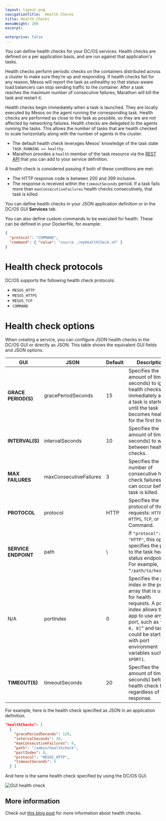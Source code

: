 ```yaml
---
layout: layout.pug
navigationTitle:  Health Checks
title: Health Checks
menuWeight: 200
excerpt:

enterprise: false
---
```


<!-- This source repo for this topic is https://github.com/dcos/dcos-docs -->


You can define health checks for your DC/OS services. Health checks are defined on a per application basis, and are run against that application's tasks.

Health checks perform periodic checks on the containers distributed across a cluster to make sure they’re up and responding. If health checks fail for any reason, Mesos will report the task as unhealthy so that status-aware load balancers can stop sending traffic to the container. After a task reaches the maximum number of consecutive failures, Marathon will kill the task and restart it.

Health checks begin immediately when a task is launched. They are locally executed by Mesos on the agent running the corresponding task. Health checks are performed as close to the task as possible, so they are are not affected by networking failures. Health checks are delegated to the agents running the tasks. This allows the number of tasks that are health checked to scale horizontally along with the number of agents in the cluster.

- The default health check leverages Mesos' knowledge of the task state `TASK_RUNNING => healthy`.
- Marathon provides a `health` member of the task resource via the [REST API](/1.10/deploying-services/marathon-api/) that you can add to your service definition.

A health check is considered passing if both of these conditions are met:

- The HTTP response code is between 200 and 399 inclusive.
- The response is received within the `timeoutSeconds` period. If a task fails more than `maxConsecutiveFailures` health checks consecutively, that task is killed.

You can define health checks in your JSON application definition or in the DC/OS GUI **Services** tab.

You can also define custom commands to be executed for health. These can be defined in your Dockerfile, for example:

```json
{
  "protocol": "COMMAND",
  "command": { "value": "source ./myHealthCheck.sh" }
}
```

# Health check protocols

DC/OS supports the following health check protocols:

- `MESOS_HTTP`
- `MESOS_HTTPS`
- `MESOS_TCP`
- `COMMAND`

# Health check options

When creating a service, you can configure JSON health checks in the DC/OS GUI or directly as JSON. This table shows the equivalent GUI fields and JSON options.

| GUI | JSON | Default | Description |
|----------------------|--------------------------|---------|---------------------------------------------------------------------------------------------------------------------------------------------------------------------------------------------------------------------------------------------|
| **GRACE PERIOD(S)** | gracePeriodSeconds | 15 | Specifies the amount of time (in seconds) to ignore health checks immediately after a task is started; or until the task becomes healthy for the first time. |
| **INTERVAL(S)** | intervalSeconds | 10 | Specifies the amount of time (in seconds) to wait between health checks. |
| **MAX FAILURES** | maxConsecutiveFailures | 3 | Specifies the number of consecutive health check failures that can occur before a task is killed. |
| **PROTOCOL** | protocol | HTTP | Specifies the protocol of the requests: `HTTP`, `HTTPS`, `TCP`, or Command. |
| **SERVICE ENDPOINT** | path | \ | If `"protocol": "HTTP"`, this option specifies the path to the task health status endpoint. For example, `“/path/to/health”`. |
| N/A | portIndex | 0 | Specifies the port index in the ports array that is used for health requests. A port index allows the app to use any port, such as `“[0, 0, 0]”` and tasks could be started with port environment variables such as `$PORT1`. |
| **TIMEOUT(S)** | timeoutSeconds | 20 | Specifies the amount of time (in seconds) before a health check fails, regardless of the response. |

For example, here is the health check specified as JSON in an application definition.

```json
"healthChecks": [
  {
    "gracePeriodSeconds": 120,
    "intervalSeconds": 30,
    "maxConsecutiveFailures": 0,
    "path": "/admin/healthcheck",
    "portIndex": 0,
    "protocol": "MESOS_HTTP",
    "timeoutSeconds": 5
  } ]
```

And here is the same health check specified by using the DC/OS GUI.

![GUI health check](/1.10/img/health-check-gui.png)

## More information
Check out [this blog post](https://mesosphere.com/blog/2017/05/16/13-factor-app-building-releasing-for-cloud-native/) for more information about health checks.
